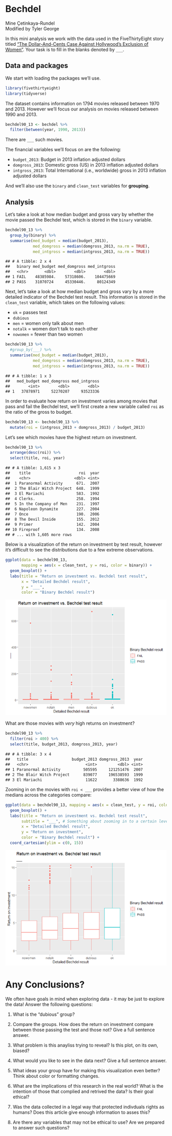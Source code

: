 Bechdel
================
Mine Çetinkaya-Rundel  
Modified by Tyler George

In this mini analysis we work with the data used in the FiveThirtyEight
story titled [“The Dollar-And-Cents Case Against Hollywood’s Exclusion
of
Women”](https://fivethirtyeight.com/features/the-dollar-and-cents-case-against-hollywoods-exclusion-of-women/).
Your task is to fill in the blanks denoted by `___`.

## Data and packages

We start with loading the packages we’ll use.

``` r
library(fivethirtyeight)
library(tidyverse)
```

The dataset contains information on 1794 movies released between 1970
and 2013. However we’ll focus our analysis on movies released between
1990 and 2013.

``` r
bechdel90_13 <- bechdel %>% 
  filter(between(year, 1990, 2013))
```

There are `___` such movies.

The financial variables we’ll focus on are the following:

-   `budget_2013`: Budget in 2013 inflation adjusted dollars
-   `domgross_2013`: Domestic gross (US) in 2013 inflation adjusted
    dollars
-   `intgross_2013`: Total International (i.e., worldwide) gross in 2013
    inflation adjusted dollars

And we’ll also use the `binary` and `clean_test` variables for
**grouping**.

## Analysis

Let’s take a look at how median budget and gross vary by whether the
movie passed the Bechdel test, which is stored in the `binary` variable.

``` r
bechdel90_13 %>%
  group_by(binary) %>%
  summarise(med_budget = median(budget_2013),
            med_domgross = median(domgross_2013, na.rm = TRUE),
            med_intgross = median(intgross_2013, na.rm = TRUE))
```

    ## # A tibble: 2 x 4
    ##   binary med_budget med_domgross med_intgross
    ##   <chr>       <dbl>        <dbl>        <dbl>
    ## 1 FAIL    48385984.    57318606.    104475669
    ## 2 PASS    31070724     45330446.     80124349

Next, let’s take a look at how median budget and gross vary by a more
detailed indicator of the Bechdel test result. This information is
stored in the `clean_test` variable, which takes on the following
values:

-   `ok` = passes test
-   `dubious`
-   `men` = women only talk about men
-   `notalk` = women don’t talk to each other
-   `nowomen` = fewer than two women

``` r
bechdel90_13 %>%
  #group_by(___) %>%
  summarise(med_budget = median(budget_2013),
            med_domgross = median(domgross_2013, na.rm = TRUE),
            med_intgross = median(intgross_2013, na.rm = TRUE))
```

    ## # A tibble: 1 x 3
    ##   med_budget med_domgross med_intgross
    ##        <int>        <dbl>        <dbl>
    ## 1   37878971     52270207     93523336

In order to evaluate how return on investment varies among movies that
pass and fail the Bechdel test, we’ll first create a new variable called
`roi` as the ratio of the gross to budget.

``` r
bechdel90_13 <- bechdel90_13 %>%
  mutate(roi = (intgross_2013 + domgross_2013) / budget_2013)
```

Let’s see which movies have the highest return on investment.

``` r
bechdel90_13 %>%
  arrange(desc(roi)) %>% 
  select(title, roi, year)
```

    ## # A tibble: 1,615 x 3
    ##    title                     roi  year
    ##    <chr>                   <dbl> <int>
    ##  1 Paranormal Activity      671.  2007
    ##  2 The Blair Witch Project  648.  1999
    ##  3 El Mariachi              583.  1992
    ##  4 Clerks.                  258.  1994
    ##  5 In the Company of Men    231.  1997
    ##  6 Napoleon Dynamite        227.  2004
    ##  7 Once                     190.  2006
    ##  8 The Devil Inside         155.  2012
    ##  9 Primer                   142.  2004
    ## 10 Fireproof                134.  2008
    ## # ... with 1,605 more rows

Below is a visualization of the return on investment by test result,
however it’s difficult to see the distributions due to a few extreme
observations.

``` r
ggplot(data = bechdel90_13, 
       mapping = aes(x = clean_test, y = roi, color = binary)) +
  geom_boxplot() +
  labs(title = "Return on investment vs. Bechdel test result",
       x = "Detailed Bechdel result",
       y = "___",
       color = "Binary Bechdel result")
```

![](bechdel_files/figure-gfm/unnamed-chunk-6-1.png)<!-- -->

What are those movies with *very* high returns on investment?

``` r
bechdel90_13 %>%
  filter(roi > 400) %>%
  select(title, budget_2013, domgross_2013, year)
```

    ## # A tibble: 3 x 4
    ##   title                   budget_2013 domgross_2013  year
    ##   <chr>                         <int>         <dbl> <int>
    ## 1 Paranormal Activity          505595     121251476  2007
    ## 2 The Blair Witch Project      839077     196538593  1999
    ## 3 El Mariachi                   11622       3388636  1992

Zooming in on the movies with `roi < ___` provides a better view of how
the medians across the categories compare:

``` r
ggplot(data = bechdel90_13, mapping = aes(x = clean_test, y = roi, color = binary)) +
  geom_boxplot() +
  labs(title = "Return on investment vs. Bechdel test result",
       subtitle = "___", # Something about zooming in to a certain level
       x = "Detailed Bechdel result",
       y = "Return on investment",
       color = "Binary Bechdel result") +
  coord_cartesian(ylim = c(0, 15))
```

![](bechdel_files/figure-gfm/unnamed-chunk-8-1.png)<!-- -->

# Any Conclusions?

We often have goals in mind when exploring data - it may be just to
explore the data! Answer the following questions:

1.  What is the “dubious” group?

2.  Compare the groups. How does the return on investment compare
    between those passing the test and those not? Give a full sentence
    answer.

3.  What problem is this anayliss trying to reveal? Is this plot, on its
    own, biased?

4.  What would you like to see in the data next? Give a full sentence
    answer.

5.  What ideas your group have for making this visualization even
    better? Think about color or formatting changes.

6.  What are the implications of this research in the real world? What
    is the intention of those that complied and retrived the data? Is
    their goal ethical?

7.  Was the data collected in a legal way that protected indivduals
    rights as humans? Does this article give enough information to asses
    this?

8.  Are there any variables that may not be ethical to use? Are we
    prepared to answer such questions?
